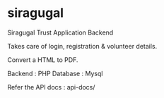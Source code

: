 # siragugal
Siragugal Trust Application Backend

Takes care of login, registration & volunteer details.

Convert a HTML to PDF.

Backend : PHP
Database : Mysql


Refer the API docs : api-docs/